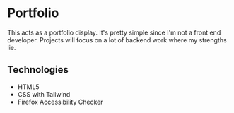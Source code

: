 # Portfolio
This acts as a portfolio display. It's pretty simple since I'm not a front end developer. Projects will focus on a lot of backend work where my strengths lie.

## Technologies
* HTML5
* CSS with Tailwind
* Firefox Accessibility Checker
